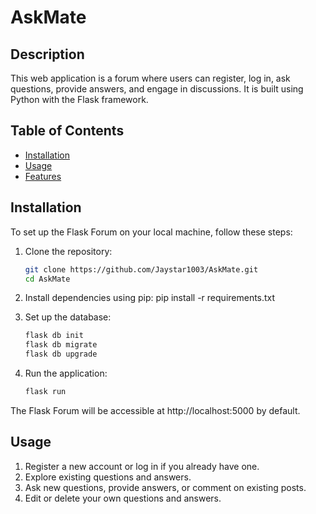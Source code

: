 # AskMate

## Description

This web application is a forum where users can register, log in, ask questions, provide answers, and engage in discussions. It is built using Python with the Flask framework.

## Table of Contents

- [Installation](#installation)
- [Usage](#usage)
- [Features](#features)

## Installation

To set up the Flask Forum on your local machine, follow these steps:

1. Clone the repository:

   ```bash
   git clone https://github.com/Jaystar1003/AskMate.git
   cd AskMate

2. Install dependencies using pip:
    pip install -r requirements.txt

3. Set up the database:
    ```bash
    flask db init
    flask db migrate
    flask db upgrade

5. Run the application:
    ```bash
    flask run

The Flask Forum will be accessible at http://localhost:5000 by default.

## Usage

1. Register a new account or log in if you already have one.
2. Explore existing questions and answers.
3. Ask new questions, provide answers, or comment on existing posts.
4. Edit or delete your own questions and answers.
